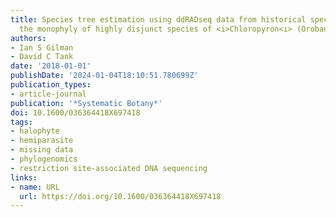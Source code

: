 ```yaml
---
title: Species tree estimation using ddRADseq data from historical specimens confirms
  the monophyly of highly disjunct species of <i>Chloropyron<ı> (Orobanchaceae)
authors:
- Ian S Gilman
- David C Tank
date: '2018-01-01'
publishDate: '2024-01-04T18:10:51.780699Z'
publication_types:
- article-journal
publication: '*Systematic Botany*'
doi: 10.1600/036364418X697418
tags:
- halophyte
- hemiparasite
- missing data
- phylogenomics
- restriction site-associated DNA sequencing
links:
- name: URL
  url: https://doi.org/10.1600/036364418X697418
---
```

